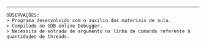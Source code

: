 ***
    OBSERVAÇÕES:
    > Programa desenvolvido com o auxílio dos materiais de aula.  
    > Compilado no GDB online Debugger.  
    > Necessita de entrada de argumento na linha de comando referente à quantidades de threads.  
